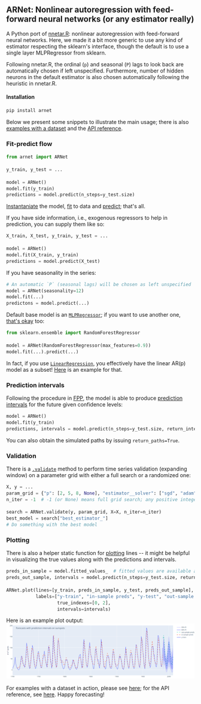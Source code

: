 ## ARNet: Nonlinear autoregression with feed-forward neural networks (or any estimator really)
A Python port of [nnetar.R](https://www.rdocumentation.org/packages/forecast/versions/8.23.0/topics/nnetar): nonlinear
autoregression with feed-forward neural networks. Here, we made it a bit more generic to use any kind of estimator
respecting the sklearn's interface, though the default is to use a single layer MLPRegressor from sklearn.

Following nnetar.R, the ordinal (`p`) and seasonal (`P`) lags to look back are automatically chosen if left
unspecified. Furthermore, number of hidden neurons in the default estimator is also chosen automatically following the
heuristic in nnetar.R.

#### Installation
```sh
pip install arnet
```

Below we present some snippets to illustrate the main usage; there is also [examples with a dataset](https://mustafaaydn.github.io/arnet/index.html) and the [API reference](https://mustafaaydn.github.io/arnet/arnet.html).

### Fit-predict flow
```py
from arnet import ARNet

y_train, y_test = ...

model = ARNet()
model.fit(y_train)
predictions = model.predict(n_steps=y_test.size)
```
[Instantaniate](https://mustafaaydn.github.io/arnet/arnet.html) the model, [fit](https://mustafaaydn.github.io/arnet/arnet.html#arnet.ARNet.fit) to data and [predict](https://mustafaaydn.github.io/arnet/arnet.html#arnet.ARNet.predict); that's all.

If you have side information, i.e., exogenous regressors to help in prediction, you can supply them like so:
```py
X_train, X_test, y_train, y_test = ...

model = ARNet()
model.fit(X_train, y_train)
predictions = model.predict(X_test)
```

If you have seasonality in the series:
```py
# An automatic `P` (seasonal lags) will be chosen as left unspecified
model = ARNet(seasonality=12)
model.fit(...)
predictons = model.predict(...)
```

Default base model is an [`MLPRegressor`](https://scikit-learn.org/stable/modules/generated/sklearn.neural_network.MLPRegressor.html); if you want to use another one, [that's okay](https://mustafaaydn.github.io/arnet/index.html#different-base-models) too:
```py
from sklearn.ensemble import RandomForestRegressor

model = ARNet(RandomForestRegressor(max_features=0.9))
model.fit(...).predict(...)
```
In fact, if you use [`LinearRegression`](https://scikit-learn.org/stable/modules/generated/sklearn.linear_model.LinearRegression.html), you
effectively have the linear AR(p) model as a subset! [Here](https://mustafaaydn.github.io/arnet/index.html#linear-ar-p-as-a-subset) is an example for that.

### Prediction intervals
Following the procedure in [FPP](https://otexts.com/fpp3/nnetar.html#prediction-intervals-5), the model is able to produce [prediction intervals](https://mustafaaydn.github.io/arnet/index.html#prediction-intervals) for the future given confidence levels:
```py
model = ARNet()
model.fit(y_train)
predictions, intervals = model.predict(n_steps=y_test.size, return_intervals=True, alphas=[80, 95])
```
You can also obtain the simulated paths by issuing `return_paths=True`.

### Validation
There is a [`.validate`](https://mustafaaydn.github.io/arnet/arnet.html#arnet.ARNet.validate) method to perform time series validation (expanding window) on a parameter grid with either a full search or a randomized one:
```py
X, y = ...
param_grid = {"p": [2, 5, 8, None], "estimator__solver": ["sgd", "adam"]}
n_iter = -1  # -1 (or None) means full grid search; any positive integer would mean a randomized search

search = ARNet.validate(y, param_grid, X=X, n_iter=n_iter)
best_model = search["best_estimator_"]
# Do something with the best model
```

### Plotting
There is also a helper static function for [plotting](https://mustafaaydn.github.io/arnet/arnet.html#arnet.ARNet.plot) lines -- it might be helpful in visualizing the true values along with the predictions and intervals.
```py
preds_in_sample = model.fitted_values_  # fitted values are available as a post-fit attribute
preds_out_sample, intervals = model.predict(n_steps=y_test.size, return_intervals=True, alphas=[80, 95])

ARNet.plot(lines=[y_train, preds_in_sample, y_test, preds_out_sample],
           labels=["y-train", "in-sample preds", "y-test", "out-sample preds"],
                   true_indexes=[0, 2],
                   intervals=intervals)
```
Here is an example plot output:
![example plot](tests/figures/example_plot.PNG)

For examples with a dataset in action, please see [here](https://mustafaaydn.github.io/arnet/index.html); for the API reference, see [here](https://mustafaaydn.github.io/arnet/arnet.html). Happy forecasting!
